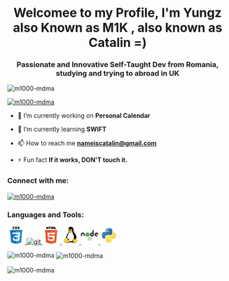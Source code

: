 <h1 align="center">Welcomee to my Profile, I'm Yungz also Known as M1K , also known as Catalin =)</h1>
<h3 align="center">Passionate and Innovative Self-Taught Dev from Romania, studying and trying to abroad in UK</h3>

<p align="left"> <img src="https://komarev.com/ghpvc/?username=m1000-mdma&label=Profile%20views&color=0e75b6&style=flat" alt="m1000-mdma" /> </p>

<p align="left"> <a href="https://github.com/ryo-ma/github-profile-trophy"><img src="https://github-profile-trophy.vercel.app/?username=m1000-mdma" alt="m1000-mdma" /></a> </p>

- 🔭 I’m currently working on **Personal Calendar**

- 🌱 I’m currently learning **SWIFT**

- 📫 How to reach me **nameiscatalin@gmail.com**

- ⚡ Fun fact **If it works, DON'T touch it.**

<h3 align="left">Connect with me:</h3>
<p align="left">
<a href="https://dev.to/m1000-mdma" target="blank"><img align="center" src="https://raw.githubusercontent.com/rahuldkjain/github-profile-readme-generator/master/src/images/icons/Social/devto.svg" alt="m1000-mdma" height="30" width="40" /></a>
</p>

<h3 align="left">Languages and Tools:</h3>
<p align="left"> <a href="https://www.w3schools.com/css/" target="_blank" rel="noreferrer"> <img src="https://raw.githubusercontent.com/devicons/devicon/master/icons/css3/css3-original-wordmark.svg" alt="css3" width="40" height="40"/> </a> <a href="https://git-scm.com/" target="_blank" rel="noreferrer"> <img src="https://www.vectorlogo.zone/logos/git-scm/git-scm-icon.svg" alt="git" width="40" height="40"/> </a> <a href="https://www.w3.org/html/" target="_blank" rel="noreferrer"> <img src="https://raw.githubusercontent.com/devicons/devicon/master/icons/html5/html5-original-wordmark.svg" alt="html5" width="40" height="40"/> </a> <a href="https://www.linux.org/" target="_blank" rel="noreferrer"> <img src="https://raw.githubusercontent.com/devicons/devicon/master/icons/linux/linux-original.svg" alt="linux" width="40" height="40"/> </a> <a href="https://nodejs.org" target="_blank" rel="noreferrer"> <img src="https://raw.githubusercontent.com/devicons/devicon/master/icons/nodejs/nodejs-original-wordmark.svg" alt="nodejs" width="40" height="40"/> </a> <a href="https://www.python.org" target="_blank" rel="noreferrer"> <img src="https://raw.githubusercontent.com/devicons/devicon/master/icons/python/python-original.svg" alt="python" width="40" height="40"/> </a> </p>

<p><img align="left" src="https://github-readme-stats.vercel.app/api/top-langs?username=m1000-mdma&show_icons=true&locale=en&layout=compact" alt="m1000-mdma" /></p>

<p>&nbsp;<img align="center" src="https://github-readme-stats.vercel.app/api?username=m1000-mdma&show_icons=true&locale=en" alt="m1000-mdma" /></p>

<p><img align="center" src="https://github-readme-streak-stats.herokuapp.com/?user=m1000-mdma&" alt="m1000-mdma" /></p>
